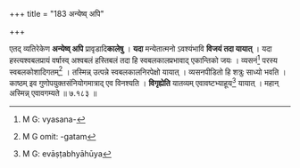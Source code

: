 +++
title = "183 अन्येष्व् अपि"

+++


एतद् व्यतिरेकेण **अन्येष्व् अपि** प्रावृडादि**कालेषु** । **यदा** मन्येतात्मनो ऽवश्यंभावि **विजयं तदा यायात्** । यदा हस्त्यश्वबलप्रायं वर्षास्व् अश्वबलं हस्तिबलं तदा हि स्वबलकालप्रभावाद् एकान्तिको जयः । व्यसनं[^२३७] परस्य स्वबलकोशादिगतम्[^२३८] । तस्मिन्न् उत्पन्ने स्वबलकालनिरपेक्षो यायात् । व्यसनपीडितो हि शत्रुः साध्यो भवति । काष्ठम् इव गुणोपयुक्तसंनियोगमात्राद् एव विनश्यति । **विगृह्येति** यातव्यम् एवावष्टभ्याहूय[^२३९] यायात् । महान् अस्मिन्न् एवावगम्यते ॥ ७.१८३ ॥


[^२३९]:
     M G: evāṣṭabhyāhūya


[^२३८]:
     M G omit: -gatam


[^२३७]:
     M G: vyasana-